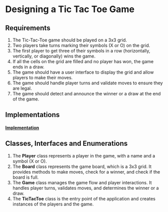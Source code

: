 # Designing a Tic Tac Toe Game

## Requirements

1. The Tic-Tac-Toe game should be played on a 3x3 grid.
2. Two players take turns marking their symbols (X or O) on the grid.
3. The first player to get three of their symbols in a row (horizontally, vertically, or diagonally) wins the game.
4. If all the cells on the grid are filled and no player has won, the game ends in a draw.
5. The game should have a user interface to display the grid and allow players to make their moves.
6. The game should handle player turns and validate moves to ensure they are legal.
7. The game should detect and announce the winner or a draw at the end of the game.

## Implementations

#### [Implementation](../tictactoe.kt)

## Classes, Interfaces and Enumerations

1. The **Player** class represents a player in the game, with a name and a symbol (X or O).
2. The **Board** class represents the game board, which is a 3x3 grid. It provides methods to make moves, check for a
   winner, and check if the board is full.
3. The **Game** class manages the game flow and player interactions. It handles player turns, validates moves, and
   determines the winner or a draw.
4. The **TicTacToe** class is the entry point of the application and creates instances of the players and the game.